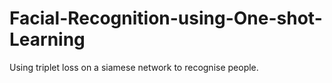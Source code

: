 # Facial-Recognition-using-One-shot-Learning

Using triplet loss on a siamese network to recognise people.
